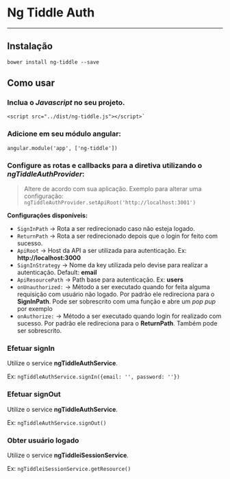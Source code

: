 # Ng Tiddle Auth

---
## Instalação

`bower install ng-tiddle --save`

## Como usar

### Inclua o *Javascript* no seu projeto.

    <script src="../dist/ng-tiddle.js"></script>`


### Adicione em seu módulo angular:

    angular.module('app', ['ng-tiddle'])

### Configure as rotas e callbacks para a diretiva utilizando o *ngTiddleAuthProvider*:
> Altere de acordo com sua aplicação.
 Exemplo para alterar uma configuração: `ngTiddleAuthProvider.setApiRoot('http://localhost:3001')`

**Configurações disponíveis:**

* `SignInPath` -> Rota a ser redirecionado caso não esteja logado.
* `ReturnPath` -> Rota a ser redirecionado depois que o login for feito com sucesso.
* `ApiRoot` -> Host da API a ser utilizada para autenticação. Ex: **http://localhost:3000**
* `SignInStrategy` -> Nome da key utilizada pelo devise para realizar a autenticação. Default: **email**
* `ApiResourcePath` -> Path base para autenticação. Ex: **users**
* `onUnauthorized:` -> Método a ser executado quando for feita alguma requisição com usuário não logado. Por padrão ele redireciona para o **SignInPath**. Pode ser sobrescrito com uma função e abre um *pop pup* por exemplo
* `onAuthorize:` -> Método a ser executado quando login for realizado com sucesso. Por padrão ele redireciona para o **ReturnPath**. Também pode ser sobrescrito.


### Efetuar **signIn**

Utilize o service **ngTiddleAuthService**.

Ex: `ngTiddleAuthService.signIn({email: '', password: ''})`

### Efetuar **signOut**

Utilize o service **ngTiddleAuthService**.

Ex: `ngTiddleAuthService.signOut()`

### Obter usuário logado

Utilize o service **ngTiddleiSessionService**.

Ex: `ngTiddleiSessionService.getResource()`
